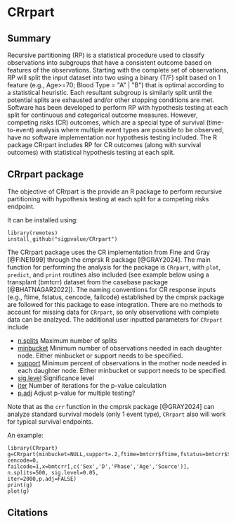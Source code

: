 # CRrpart

## Summary

Recursive partitioning (RP) is a statistical procedure used to classify observations into subgroups that have a consistent outcome based on features of the observations. Starting with the complete set of observations, RP will split the input dataset into two using a binary (T/F) split based on 1 feature (e.g., Age>=70; Blood Type  = "A" | "B") that is optimal according to a statistical heuristic. Each resultant subgroup is similarly split until the potential splits are exhausted and/or other stopping conditions are met. Software has been developed to perform RP with hypothesis testing at each split for continuous and categorical outcome measures. However, competing risks (CR) outcomes, which are a special type of survival (time-to-event) analysis where multiple event types are possible to be observed, have no software implementation nor hypothesis testing included. The R package CRrpart includes RP for CR outcomes (along with survival outcomes) with statistical hypothesis testing at each split.

## CRrpart package

The objective of CRrpart is the provide an R package to perform recursive partitioning with hypothesis testing at each split for a competing risks endpoint.

It can be installed using:
```
library(remotes)
install_github("sigpvalue/CRrpart")
```
The CRrpart package uses the CR implementation from Fine and Gray [@FINE1999] through the cmprsk R package [@GRAY2024]. The main function for performing the analysis for the package is `CRrpart`, with `plot`, `predict`, and `print` routines also included (see example below using a transplant (bmtcrr) dataset from the casebase package [@BHATNAGAR2022]). The naming conventions for CR response inputs (e.g., ftime, fstatus, cencode, failcode) established by the cmprsk package are followed for this package to ease integration. There are no methods to account for missing data for `CRrpart`, so only observations with complete data can be analzyed. The additional user inputted parameters for `CRrpart` include

- <u>n.splits</u> Maximum number of splits
- <u>minbucket</u> Minimum number of observations needed in each daughter node. Either minbucket or support needs to be specified.
- <u>support</u> Minimum percent of observations in the mother node needed in each daughter node. Either minbucket or support needs to be specified.
- <u>sig.level</u> Significance level 
- <u>iter</u> Number of iterations for the p-value calculation
- <u>p.adj</u> Adjust p-value for multiple testing?

Note that as the `crr` function in the cmprsk package [@GRAY2024] can analyze standard survival models (only 1 event type), `CRrpart` also will work for typical survival endpoints.

An example:

```
library(CRrpart)
g=CRrpart(minbucket=NULL,support=.2,ftime=bmtcrr$ftime,fstatus=bmtcrr$Status, cencode=0,
failcode=1,x=bmtcrr[,c('Sex','D','Phase','Age','Source')], n.splits=500, sig.level=0.05,
iter=2000,p.adj=FALSE)
print(g)
plot(g)
```

## Citations

